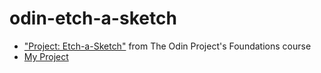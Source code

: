 # odin-etch-a-sketch

- ["Project: Etch-a-Sketch"](https://www.theodinproject.com/lessons/foundations-etch-a-sketch) from The Odin Project's Foundations course
- [My Project](https://svalls2023.github.io/Graph-Sketch-JS/)

